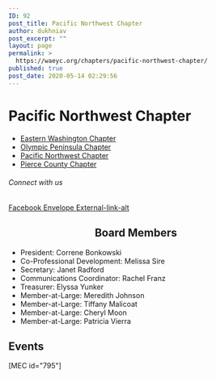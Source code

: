 ```yaml
---
ID: 92
post_title: Pacific Northwest Chapter
author: dukhniav
post_excerpt: ""
layout: page
permalink: >
  https://waeyc.org/chapters/pacific-northwest-chapter/
published: true
post_date: 2020-05-14 02:29:56
---
```

<h1>Pacific Northwest Chapter</h1>		
				<nav data-toggle-icon="&lt;i aria-hidden=&quot;true&quot; tabindex=&quot;0&quot; class=&quot;fas fa-align-justify&quot;&gt;&lt;/i&gt;" data-close-icon="&lt;i aria-hidden=&quot;true&quot; tabindex=&quot;0&quot; class=&quot;far fa-window-close&quot;&gt;&lt;/i&gt;" data-full-width="yes"><ul id="menu-1-36ad449"><li id="menu-item-385"><a href="https://waeyc.org/chapters/eastern-washington-chapter/" class = "hfe-menu-item">Eastern Washington Chapter</a></li>
<li id="menu-item-383"><a href="https://waeyc.org/chapters/olympic-peninsula-chapter/" class = "hfe-menu-item">Olympic Peninsula Chapter</a></li>
<li id="menu-item-384"><a href="https://waeyc.org/chapters/pacific-northwest-chapter/" class = "hfe-menu-item">Pacific Northwest Chapter</a></li>
<li id="menu-item-382"><a href="https://waeyc.org/chapters/pierce-county-chapter/" class = "hfe-menu-item">Pierce County Chapter</a></li>
</ul></nav>              
			<h6>Connect with us</h6>		
					<a href="https://www.facebook.com/PacificNorthwestWAEYC" target="_blank" rel="noopener noreferrer">
						Facebook
											</a>
					<a href="mailto:pnwchapterwaeyc@gmail.com" target="_blank" rel="noopener noreferrer">
						Envelope
											</a>
					<a href="http://pnwearlylearning.org" target="_blank" rel="noopener noreferrer">
						External-link-alt
											</a>
		<h2 style="text-align: center;">Board Members</h2><ul><li>President: Correne Bonkowski </li><li>Co-Professional Development: Melissa Sire</li><li>Secretary: Janet Radford</li><li>Communications Coordinator: Rachel Franz</li><li>Treasurer: Elyssa Yunker</li><li>Member-at-Large: Meredith Johnson</li><li>Member-at-Large: Tiffany Malicoat</li><li>Member-at-Large: Cheryl Moon</li><li>Member-at-Large: Patricia Vierra</li></ul>		
			<h2>Events</h2>		
		[MEC id="795"]